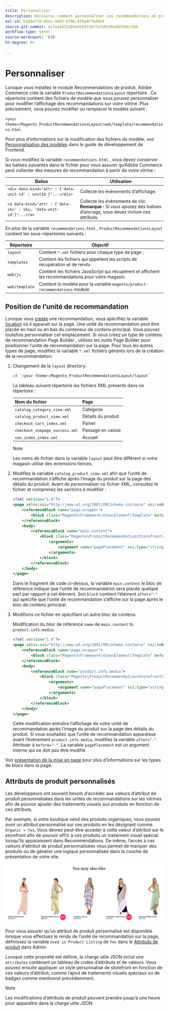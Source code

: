 ```yaml
---
title: Personnaliser
description: Découvrez comment personnaliser vos recommandations de produits.
exl-id: b1b8e770-45ec-4403-b79b-4f0a9f7bd959
source-git-commit: acfaa1d72265e42b973677a7e014ba4b350ec56b
workflow-type: tm+mt
source-wordcount: '638'
ht-degree: 0%

---
```


# Personnaliser

Lorsque vous installez le module Recommendations de produit, Adobe Commerce crée la variable `ProductRecommendationsLayout` répertoire . Ce répertoire contient des fichiers de modèle que vous pouvez personnaliser pour modifier l’affichage des recommandations sur votre vitrine. Plus précisément, vous pouvez modifier ou remplacer le modèle suivant :

`<your theme>/Magento_ProductRecommendationsLayout/web/template/recommendations.html`

Pour plus d’informations sur la modification des fichiers de modèle, voir [Personnalisation des modèles](https://developer.adobe.com/commerce/frontend-core/guide/templates/walkthrough/) dans le guide de développement de Frontend.

Si vous modifiez la variable `recommendations.html` , vous devez conserver les balises suivantes dans le fichier pour vous assurer qu’Adobe Commerce peut collecter des mesures de recommandation à partir de votre vitrine :

| Balise | Utilisation |
|---|---|
| `<div data-bind="attr : {'data-unit-id' : unitId }"...</div>` | Collecte les événements d’affichage. |
| `<a data-bind="attr : {'data-sku' : sku, 'data-unit-id'}"...</a>` | Collecte les événements de clic. <br/>**Remarque :** Si vous ajoutez des balises d’ancrage, vous devez inclure ces attributs. |

En plus de la variable `recommendations.html` , `ProductRecommendationsLayout` contient les sous-répertoires suivants :

| Répertoire | Objectif |
|---|---|
| `layout` | Contient `*.xml` fichiers pour chaque type de page ; |
| `templates` | Contient les fichiers qui appellent les scripts de récupération et de rendu |
| `web/js` | Contient les fichiers JavaScript qui récupèrent et affichent les recommandations pour votre magasin. |
| `web/template` | Contient le modèle pour la variable `magento/product-recommendations` module |

## Position de l’unité de recommandation

Lorsque vous [create](create.md) une recommandation, vous spécifiez la variable [location](placement.md) où il apparaît sur la page. Une unité de recommandation peut être placée en haut ou en bas du conteneur de contenu principal. Vous pouvez toutefois personnaliser cet emplacement. Si vous créez un type de contenu de recommandation Page Builder , utilisez les outils Page Builder pour positionner l’unité de recommandation sur la page. Pour tous les autres types de page, modifiez la variable `*.xml` fichiers générés lors de la création de la recommandation.

1. Changement de la `layout` directory:

   ```bash
   cd `<your theme>/Magento_ProductRecommendationsLayout/layout`
   ```

   Le tableau suivant répertorie les fichiers XML présents dans ce répertoire :

   | Nom du fichier | Page |
   |---|---|
   | `catalog_category_view.xml` | Catégorie |
   | `catalog_product_view.xml` | Détails du produit |
   | `checkout_cart_index.xml` | Panier |
   | `checkout_onepage_success.xml` | Passage en caisse |
   | `cms_index_index.xml` | Accueil |

   >[!NOTE]
   >
   >Les noms de fichier dans la variable `layout` peut être différent si votre magasin utilise des extensions tierces.

1. Modifiez la variable `catalog_product_view.xml` afin que l’unité de recommandation s’affiche après l’image du produit sur la page des détails du produit. Avant de personnaliser ce fichier XML, consultez le fichier et comprenez les sections à modifier :

   ```xml
   <?xml version="1.0"?>
   <page xmlns:xsi="http://www.w3.org/2001/XMLSchema-instance" xsi:noNamespaceSchemaLocation="urn:magento:framework:View/Layout/etc/page_configuration.xsd">
       <referenceBlock name="page.wrapper">
           <block class="Magento\Framework\View\Element\Template" before="-" name="product_recommendations_fetcher" template="Magento_ProductRecommendationsStorefront::fetcher.phtml" />
       </referenceBlock>
       <body>
           <referenceBlock name="main.content">
               <block class="Magento\ProductRecommendationsStorefront\Block\Renderer" after="-" name="product_recommendations_product_below_content" template="Magento_ProductRecommendationsStorefront::renderer.phtml">
                   <arguments>
                       <argument name="pagePlacement" xsi:type="string">below-main-content</argument>
                   </arguments>
               </block>
           </referenceBlock>
       </body>
   </page>
   ```

   Dans le fragment de code ci-dessus, la variable `main.content` le bloc de référence indique que l’unité de recommandation sera placée quelque part par rapport à cet élément. Son `block` contient l’élément `after="-"` qui spécifie que l’unité de recommandation s’affiche sur la page après le bloc de contenu principal.

1. Modifions ce fichier en spécifiant un autre bloc de contenu.

   Modification du bloc de référence `name` de `main.content` to `product.info.media`.

   ```xml
   <?xml version="1.0"?>
   <page xmlns:xsi="http://www.w3.org/2001/XMLSchema-instance" xsi:noNamespaceSchemaLocation="urn:magento:framework:View/Layout/etc/page_configuration.xsd">
       <referenceBlock name="page.wrapper">
           <block class="Magento\Framework\View\Element\Template" before="-" name="product_recommendations_fetcher" template="Magento_ProductRecommendationsStorefront::fetcher.phtml" />
       </referenceBlock>
       <body>
           <referenceBlock name="product.info.media">
               <block class="Magento\ProductRecommendationsStorefront\Block\Renderer" after="-" name="product_recommendations_product_below_content" template="Magento_ProductRecommendationsStorefront::renderer.phtml">
                   <arguments>
                       <argument name="pagePlacement" xsi:type="string">below-main-content</argument>
                   </arguments>
               </block>
           </referenceBlock>
       </body>
   </page>
   ```

   Cette modification entraîne l’affichage de votre unité de recommandation après l’image du produit sur la page des détails du produit. Si vous souhaitez que l’unité de recommandation apparaisse avant l’événement `product.info.media`, modifiez la variable `after="-"` Attribuer à `before="-"`. La variable `pagePlacement` est un argument interne qui ne doit pas être modifié.

Voir [présentation de la mise en page](https://developer.adobe.com/commerce/frontend-core/guide/layouts/) pour plus d’informations sur les types de blocs dans la page.

## Attributs de produit personnalisés

Les développeurs ont souvent besoin d’accéder aux valeurs d’attribut de produit personnalisées dans les unités de recommandations sur les vitrines afin de pouvoir ajouter des traitements visuels aux produits en fonction de ces attributs.

Par exemple, si votre boutique vend des produits organiques, vous pouvez avoir un attribut personnalisé sur ces produits en les désignant comme `Organic = Yes`. Vous devrez peut-être accéder à cette valeur d’attribut sur le storefront afin de pouvoir offrir à ces produits un traitement visuel spécial lorsqu’ils apparaissent dans Recommendations. De même, l’accès à ces valeurs d’attribut de produit personnalisées vous permet de marquer des produits ou de générer une logique personnalisée dans la couche de présentation de votre site.

![Ajouter un badge](assets/unit-custom.png)

Pour vous assurer qu’un attribut de produit personnalisé est disponible lorsque vous effectuez le rendu de l’unité de recommandation sur la page, définissez la variable `Used in Product Listing` de `Yes` dans le [Attributs de produit](https://experienceleague.adobe.com/docs/commerce-admin/catalog/product-attributes/create/attribute-product-create.html) dans Admin.

Lorsque cette propriété est définie, la charge utile JSON inclut une `attributes` contenant un tableau de codes d’attributs et de valeurs. Vous pouvez ensuite appliquer un style personnalisé de storefront en fonction de ces valeurs d’attribut, comme l’ajout de traitements visuels spéciaux ou de badges comme mentionné précédemment.

>[!NOTE]
>
>Les modifications d’attributs de produit peuvent prendre jusqu’à une heure pour apparaître dans la charge utile JSON.
